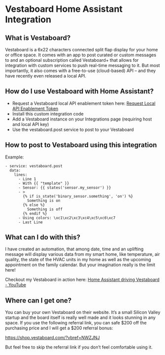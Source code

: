 # Vestaboard Home Assistant Integration

## What is Vestaboard?
Vestaboard is a 6x22 characters connected split flap display for your home or office space. It comes with an app to post curated or custom messages to and an optional subscription called Vestaboard+ that allows for integration with custom services to push real-time messaging to it. But most importantly, it also comes with a free-to-use (cloud-based) API – and they have recently even released a local API.

## How do I use Vestaboard with Home Assistant?

- Request a Vestaboard local API enablement token here: [Request Local API Enablement Token](https://www.vestaboard.com/local-api)
- Install this custom integration code
- Add a Vestaboard instance on your Integrations page (requiring host and local API key)
- Use the vestaboard.post service to post to your Vestaboard

## How to post to Vestaboard using this integration

Example:
```
- service: vestaboard.post
  data:
    lines:
      - Line 1
      - With {{ "template" }}
      - Sensor: {{ states('sensor.my_sensor') }}
      - >
        {% if is_state('binary_sensor.something', 'on') %}
          Something is on
        {% else %}
          Something is off
        {% endif %}
      - Using colors: \xc1\xc2\xc3\xc4\xc5\xc6\xc7
      - Last Line
```

## What can I do with this?
I have created an automation, that among date, time and an uplifting message will display various data from my smart home, like temperature, air quality, the state of the HVAC units in my home as well as the upcoming appointment on the family calendar. But your imagination really is the limit here!

Checkout my Vestaboard in action here: [Home Assistant driving Vestaboard - YouTube](https://youtu.be/b-KxvMScREw)

## Where can I get one?
You can buy your own Vestaboard on their website. It’s a small Silicon Valley startup and the board itself is really well made and it looks stunning in any space. If you use the following referral link, you can safe $200 off the purchasing price and I will get a $200 referral bonus:

https://shop.vestaboard.com/?vbref=NWZJNJ

But feel free to skip the referral link if you don’t feel comfortable using it.
